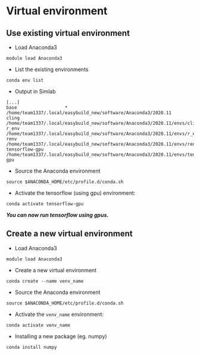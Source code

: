# Virtual environment

## Use existing virtual environment

- Load Anaconda3
```shell
module load Anaconda3
```
- List the existing environments
```shell
conda env list
```
- Output in Simlab
```shell
[...]
base                  *  /home/team1337/.local/easybuild_new/software/Anaconda3/2020.11
cling                    /home/team1337/.local/easybuild_new/software/Anaconda3/2020.11/envs/cling
r_env                    /home/team1337/.local/easybuild_new/software/Anaconda3/2020.11/envs/r_env
renv                     /home/team1337/.local/easybuild_new/software/Anaconda3/2020.11/envs/renv
tensorflow-gpu           /home/team1337/.local/easybuild_new/software/Anaconda3/2020.11/envs/tensorflow-gpu
```

- Source the Anaconda environment
```shell
source $ANACONDA_HOME/etc/profile.d/conda.sh
```
- Activate the tensorflow (using gpu) environment:
```shell
conda activate tensorflow-gpu
```
***You can now run tensorflow using gpus.***

## Create a new virtual environment
- Load Anaconda3
```shell
module load Anaconda3
```

- Create a new virtual environment
```shell
conda create --name venv_name
```
- Source the Anaconda environment
```shell
source $ANACONDA_HOME/etc/profile.d/conda.sh
```
- Activate the `venv_name` environment:
```shell
conda activate venv_name
```
- Installing a new package (eg. numpy)
```shell
conda install numpy
```
